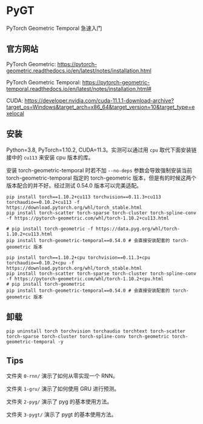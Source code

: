 # PyGT
PyTorch Geometric Temporal 急速入门

## 官方网站
PyTorch Geometric: https://pytorch-geometric.readthedocs.io/en/latest/notes/installation.html

PyTorch Geometric Temporal: https://pytorch-geometric-temporal.readthedocs.io/en/latest/notes/installation.html#

CUDA: https://developer.nvidia.com/cuda-11.1.1-download-archive?target_os=Windows&target_arch=x86_64&target_version=10&target_type=exelocal

## 安装
Python=3.8, PyTorch=1.10.2, CUDA=11.3。实测可以通过用 `cpu` 取代下面安装链接中的 `cu113` 来安装 cpu 版本的库。 

安装 torch-geometric-temporal 时若不加 `--no-deps` 参数会导致强制安装当前 torch-geometric-temporal 指定的 torch-geometric 版本，但是有的时候这两个版本配合的并不好。经过测试 0.54.0 版本可以完美适配。

```
pip install torch==1.10.2+cu113 torchvision==0.11.3+cu113 torchaudio==0.10.2+cu113 -f https://download.pytorch.org/whl/torch_stable.html
pip install torch-scatter torch-sparse torch-cluster torch-spline-conv -f https://pytorch-geometric.com/whl/torch-1.10.2+cu113.html

# pip install torch-geometric -f https://data.pyg.org/whl/torch-1.10.2+cu113.html
pip install torch-geometric-temporal==0.54.0 # 会直接安装配套的 torch-geometric 版本
```

```
pip install torch==1.10.2+cpu torchvision==0.11.3+cpu torchaudio==0.10.2+cpu -f https://download.pytorch.org/whl/torch_stable.html
pip install torch-scatter torch-sparse torch-cluster torch-spline-conv -f https://pytorch-geometric.com/whl/torch-1.10.2+cpu.html
# pip install torch-geometric
pip install torch-geometric-temporal==0.54.0 # 会直接安装配套的 torch-geometric 版本
```

## 卸载

```
pip uninstall torch torchvision torchaudio torchtext torch-scatter torch-sparse torch-cluster torch-spline-conv torch-geometric torch-geometric-temporal -y
```

## Tips
文件夹 `0-rnn/` 演示了如何从零实现一个 RNN。

文件夹 `1-gru/` 演示了如何使用 GRU 进行预测。

文件夹 `2-pyg/` 演示了 pyg 的基本使用方法。

文件夹 `3-pygt/` 演示了 pygt 的基本使用方法。
